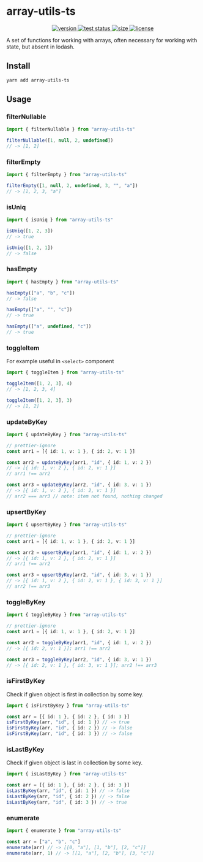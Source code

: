 # array-utils-ts

<div align="center">
  <a href="https://npmjs.org/package/array-utils-ts">
    <img src="https://badgen.net/npm/v/array-utils-ts" alt="version" />
  </a>
  <a href="https://github.com/vladkens/array-utils-ts/actions">
    <img src="https://github.com/vladkens/array-utils-ts/workflows/test/badge.svg" alt="test status" />
  </a>
  <a href="https://packagephobia.now.sh/result?p=array-utils-ts">
    <img src="https://badgen.net/packagephobia/publish/array-utils-ts" alt="size" />
  </a>
  <!-- <a href="https://npmjs.org/package/array-utils-ts">
    <img src="https://badgen.net/npm/dm/array-utils-ts" alt="downloads" />
  </a> -->
  <a href="https://github.com/vladkens/array-utils-ts/blob/main/LICENSE">
    <img src="https://badgen.net/github/license/vladkens/array-utils-ts" alt="license" />
  </a>
</div>

A set of functions for working with arrays, often necessary for working with state, but absent in lodash.

## Install

```sh
yarn add array-utils-ts
```

## Usage

### filterNullable

```typescript
import { filterNullable } from "array-utils-ts"

filterNullable([1, null, 2, undefined])
// -> [1, 2]
```

### filterEmpty

```typescript
import { filterEmpty } from "array-utils-ts"

filterEmpty([1, null, 2, undefined, 3, "", "a"])
// -> [1, 2, 3, "a"]
```

### isUniq

```typescript
import { isUniq } from "array-utils-ts"

isUniq([1, 2, 3])
// -> true

isUniq([1, 2, 1])
// -> false
```

### hasEmpty

```typescript
import { hasEmpty } from "array-utils-ts"

hasEmpty(["a", "b", "c"])
// -> false

hasEmpty(["a", "", "c"])
// -> true

hasEmpty(["a", undefined, "c"])
// -> true
```

### toggleItem

For example useful in `<select>` component

```typescript
import { toggleItem } from "array-utils-ts"

toggleItem([1, 2, 3], 4)
// -> [1, 2, 3, 4]

toggleItem([1, 2, 3], 3)
// -> [1, 2]
```

### updateByKey

```typescript
import { updateByKey } from "array-utils-ts"

// prettier-ignore
const arr1 = [{ id: 1, v: 1 }, { id: 2, v: 1 }]

const arr2 = updateByKey(arr1, "id", { id: 1, v: 2 })
// -> [{ id: 1, v: 2 }, { id: 2, v: 1 }]
// arr1 !== arr2

const arr3 = updateByKey(arr2, "id", { id: 3, v: 1 })
// -> [{ id: 1, v: 2 }, { id: 2, v: 1 }]
// arr2 === arr3 // note: item not found, nothing changed
```

### upsertByKey

```typescript
import { upsertByKey } from "array-utils-ts"

// prettier-ignore
const arr1 = [{ id: 1, v: 1 }, { id: 2, v: 1 }]

const arr2 = upsertByKey(arr1, "id", { id: 1, v: 2 })
// -> [{ id: 1, v: 2 }, { id: 2, v: 1 }]
// arr1 !== arr2

const arr3 = upsertByKey(arr2, "id", { id: 3, v: 1 })
// -> [{ id: 1, v: 2 }, { id: 2, v: 1 }, { id: 3, v: 1 }]
// arr2 !== arr3
```

### toggleByKey

```typescript
import { toggleByKey } from "array-utils-ts"

// prettier-ignore
const arr1 = [{ id: 1, v: 1 }, { id: 2, v: 1 }]

const arr2 = toggleByKey(arr1, "id", { id: 1, v: 2 })
// -> [{ id: 2, v: 1 }]; arr1 !== arr2

const arr3 = toggleByKey(arr2, "id", { id: 3, v: 1 })
// -> [{ id: 2, v: 1 }, { id: 3, v: 1 }]; arr2 !== arr3
```

### isFirstByKey

Check if given object is first in collection by some key.

```typescript
import { isFirstByKey } from "array-utils-ts"

const arr = [{ id: 1 }, { id: 2 }, { id: 3 }]
isFirstByKey(arr, "id", { id: 1 }) // -> true
isFirstByKey(arr, "id", { id: 2 }) // -> false
isFirstByKey(arr, "id", { id: 3 }) // -> false
```

### isLastByKey

Check if given object is last in collection by some key.

```typescript
import { isLastByKey } from "array-utils-ts"

const arr = [{ id: 1 }, { id: 2 }, { id: 3 }]
isLastByKey(arr, "id", { id: 1 }) // -> false
isLastByKey(arr, "id", { id: 2 }) // -> false
isLastByKey(arr, "id", { id: 3 }) // -> true
```

### enumerate

```typescript
import { enumerate } from "array-utils-ts"

const arr = ["a", "b", "c"]
enumerate(arr) // -> [[0, "a"], [1, "b"], [2, "c"]]
enumerate(arr, 1) // -> [[1, "a"], [2, "b"], [3, "c"]]
```
